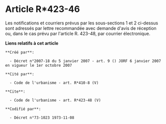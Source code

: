 # Article R*423-46

Les notifications et courriers prévus par les sous-sections 1 et 2 ci-dessus sont adressés par lettre recommandée avec
demande d'avis de réception ou, dans le cas prévu par l'article R. 423-48, par courrier électronique.

**Liens relatifs à cet article**

	**Créé par**:

	  - Décret n°2007-18 du 5 janvier 2007 - art. 9 () JORF 6 janvier 2007 en vigueur le 1er octobre 2007

	**Cité par**:

	  - Code de l'urbanisme - art. R*410-8 (V)

	**Cite**:

	  - Code de l'urbanisme - art. R*423-48 (V)

	**Codifié par**:

	  - Décret n°73-1023 1973-11-08
